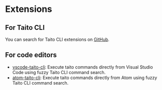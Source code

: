 # Extensions

## For Taito CLI

You can search for Taito CLI extensions on [GitHub](https://github.com/search?q=topic%3Ataito-extension&type=Repositories).

## For code editors

- [vscode-taito-cli](https://github.com/TaitoUnited/vscode-taito-cli): Execute taito commands directly from Visual Studio Code using fuzzy Taito CLI command search.
- [atom-taito-cli](https://atom.io/packages/atom-taito-cli): Execute taito commands directly from Atom using fuzzy Taito CLI command search.
